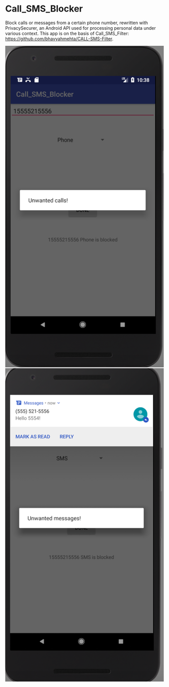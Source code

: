 # Call_SMS_Blocker

Block calls or messages from a certain phone number, rewritten with PrivacySecurer, an Android API used for processing personal data under various context.
This app is on the basis of Call_SMS_Filter: https://github.com/bhavyahmehta/CALL-SMS-Filter.

![Phone](https://github.com/xinyu1118/Call_SMS_Blocker/blob/master/images/Phone-2.png)
![SMS](https://github.com/xinyu1118/Call_SMS_Blocker/blob/master/images/SMS-2.png)
